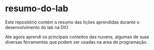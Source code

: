 # resumo-do-lab
Este repositório contém o resumo das lições aprendidas durante o desenvolvimento do lab na DIO

Ate agora aprendi os principais conteitos das nuvens, algumas de suas diversas ferramentas que podem ser usadas na area de programação.
